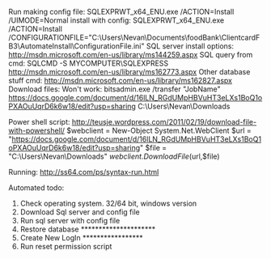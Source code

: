 Run making config file: SQLEXPRWT_x64_ENU.exe /ACTION=Install /UIMODE=Normal
install with config: 
SQLEXPRWT_x64_ENU.exe /ACTION=Install /CONFIGURATIONFILE="C:\Users\Nevan\Documents\foodBank\ClientcardFB3\AutomateInstall\ConfigurationFile.ini"
SQL server install options: http://msdn.microsoft.com/en-us/library/ms144259.aspx
SQL query from cmd: SQLCMD -S MYCOMPUTER\SQLEXPRESS http://msdn.microsoft.com/en-us/library/ms162773.aspx
Other database stuff cmd: http://msdn.microsoft.com/en-us/library/ms162827.aspx
Download files: Won't work: bitsadmin.exe /transfer "JobName" https://docs.google.com/document/d/16lLN_RGdUMpHBVuHT3eLXs1BoQ1oPXAOuUqrD6k6w18/edit?usp=sharing C:\Users\Nevan\Downloads

Power shell script: http://teusje.wordpress.com/2011/02/19/download-file-with-powershell/
$webclient = New-Object System.Net.WebClient
$url =  "https://docs.google.com/document/d/16lLN_RGdUMpHBVuHT3eLXs1BoQ1oPXAOuUqrD6k6w18/edit?usp=sharing" 
$file =  "C:\Users\Nevan\Downloads"
$webclient.DownloadFile($url,$file)

Running: http://ss64.com/ps/syntax-run.html

Automated todo: 
1. Check operating system. 32/64 bit, windows version
2. Download Sql server and config file
3. Run sql server with config file
4. Restore database *********************
5. Create New LogIn *****************
6. Run reset permission script